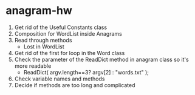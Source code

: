 # anagram-hw

1. Get rid of the Useful Constants class
2. Composition for WordList inside Anagrams
3. Read through methods
    - Lost in WordList
4. Get rid of the first for loop in the Word class
5. Check the parameter of the ReadDict method in anagram class so it's more readable
    - ReadDict( argv.length==3? argv[2] : "words.txt" );
6. Check variable names and methods
7. Decide if methods are too long and complicated

